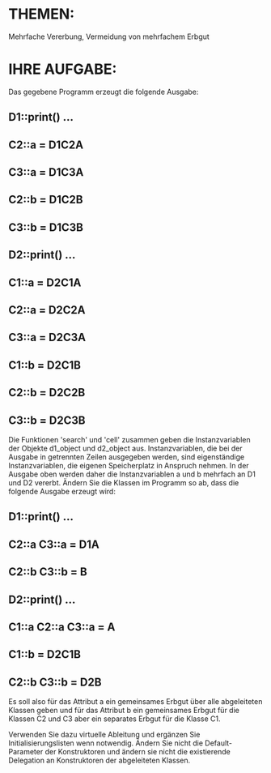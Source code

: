 # THEMEN:
Mehrfache Vererbung, Vermeidung von mehrfachem Erbgut

# IHRE AUFGABE:
Das gegebene Programm erzeugt die folgende Ausgabe:

D1::print() ...
---------------------
C2::a = D1C2A
---------------------
C3::a = D1C3A
---------------------
C2::b = D1C2B
---------------------
C3::b = D1C3B
---------------------

D2::print() ...
---------------------
C1::a = D2C1A
---------------------
C2::a = D2C2A
---------------------
C3::a = D2C3A
---------------------
C1::b = D2C1B
---------------------
C2::b = D2C2B
---------------------
C3::b = D2C3B
---------------------
Die Funktionen 'search' und 'cell' zusammen geben die Instanzvariablen der Objekte d1_object und d2_object aus. Instanzvariablen, die bei der Ausgabe in getrennten Zeilen ausgegeben werden, sind eigenständige Instanzvariablen, die eigenen Speicherplatz in Anspruch nehmen. In der Ausgabe oben werden daher die Instanzvariablen a und b mehrfach an D1 und D2 vererbt. Ändern Sie die Klassen im Programm so ab, dass die folgende Ausgabe erzeugt wird:

D1::print() ...
---------------------
C2::a C3::a = D1A
---------------------
C2::b C3::b = B
---------------------

D2::print() ...
---------------------
C1::a C2::a C3::a = A
---------------------
C1::b = D2C1B
---------------------
C2::b C3::b = D2B
---------------------
Es soll also für das Attribut a ein gemeinsames Erbgut über alle abgeleiteten Klassen geben und für das Attribut b ein gemeinsames Erbgut für die Klassen C2 und C3 aber ein separates Erbgut für die Klasse C1.

Verwenden Sie dazu virtuelle Ableitung und ergänzen Sie Initialisierungslisten wenn notwendig. Ändern Sie nicht die Default-Parameter der Konstruktoren und ändern sie nicht die existierende Delegation an Konstruktoren der abgeleiteten Klassen.
